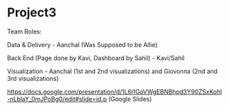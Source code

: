 # Project3

Team Roles:

Data & Delivery  - Aanchal (Was Supposed to be Allie)



Back End (Page done by Kavi, Dashboard by Sahil) - Kavi/Sahil



Visualization - Aanchal (1st and 2nd visualizations) and Giovonna (2nd and 3rd visualizations)



https://docs.google.com/presentation/d/1L6i1GoVWgEBNBhpd3Y90ZSxKohl-nLblaY_0mJPoBg0/edit#slide=id.p (Google Slides)
